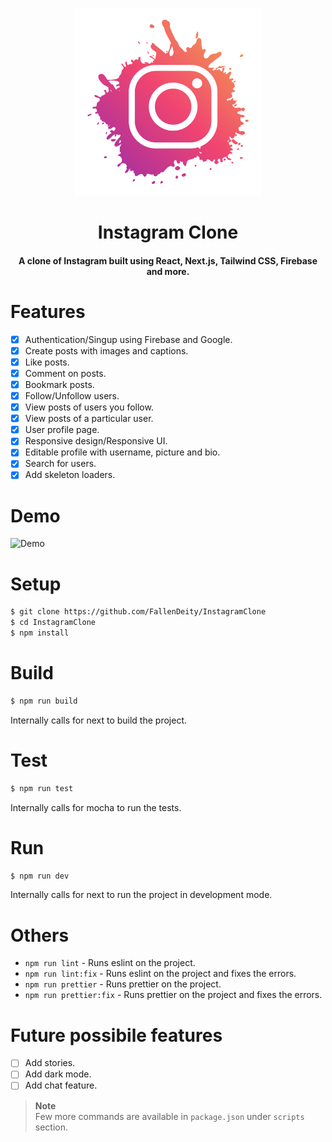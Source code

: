 <p align="center"><img src="./public/logo.png" alt="Logo" width="300" height="300"></p>
<h1 align="center">Instagram Clone</h1>
<h4 align="center">A clone of Instagram built using React, Next.js, Tailwind CSS, Firebase and more.</h4>

# Features

- [x] Authentication/Singup using Firebase and Google.
- [x] Create posts with images and captions.
- [x] Like posts.
- [x] Comment on posts.
- [x] Bookmark posts.
- [x] Follow/Unfollow users.
- [x] View posts of users you follow.
- [x] View posts of a particular user.
- [x] User profile page.
- [x] Responsive design/Responsive UI.
- [x] Editable profile with username, picture and bio.
- [x] Search for users.
- [x] Add skeleton loaders.

# Demo

![Demo](./public/demo.gif)

# Setup

```bash
$ git clone https://github.com/FallenDeity/InstagramClone
$ cd InstagramClone
$ npm install
```

# Build

```bash
$ npm run build
```

Internally calls for next to build the project.

# Test

```bash
$ npm run test
```

Internally calls for mocha to run the tests.

# Run

```bash
$ npm run dev
```

Internally calls for next to run the project in development mode.

# Others

- `npm run lint` - Runs eslint on the project.
- `npm run lint:fix` - Runs eslint on the project and fixes the errors.
- `npm run prettier` - Runs prettier on the project.
- `npm run prettier:fix` - Runs prettier on the project and fixes the errors.

# Future possibile features

- [ ] Add stories.
- [ ] Add dark mode.
- [ ] Add chat feature.

> **Note**  
> Few more commands are available in `package.json` under `scripts` section.
